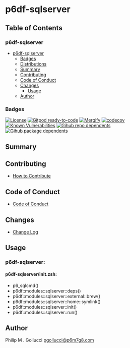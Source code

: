 # p6df-sqlserver

## Table of Contents


### p6df-sqlserver
- [p6df-sqlserver](#p6df-sqlserver)
  - [Badges](#badges)
  - [Distributions](#distributions)
  - [Summary](#summary)
  - [Contributing](#contributing)
  - [Code of Conduct](#code-of-conduct)
  - [Changes](#changes)
    - [Usage](#usage)
  - [Author](#author)

### Badges

[![License](https://img.shields.io/badge/License-Apache%202.0-yellowgreen.svg)](https://opensource.org/licenses/Apache-2.0)
[![Gitpod ready-to-code](https://img.shields.io/badge/Gitpod-ready--to--code-blue?logo=gitpod)](https://gitpod.io/#https://github.com/p6m7g8/p6df-sqlserver)
[![Mergify](https://img.shields.io/endpoint.svg?url=https://gh.mergify.io/badges/p6m7g8/p6df-sqlserver/&style=flat)](https://mergify.io)
[![codecov](https://codecov.io/gh/p6m7g8/p6df-sqlserver/branch/master/graph/badge.svg?token=14Yj1fZbew)](https://codecov.io/gh/p6m7g8/p6df-sqlserver)
[![Known Vulnerabilities](https://snyk.io/test/github/p6m7g8/p6df-sqlserver/badge.svg?targetFile=package.json)](https://snyk.io/test/github/p6m7g8/p6df-sqlserver?targetFile=package.json)
[![Gihub repo dependents](https://badgen.net/github/dependents-repo/p6m7g8/p6df-sqlserver)](https://github.com/p6m7g8/p6df-sqlserver/network/dependents?dependent_type=REPOSITORY)
[![Gihub package dependents](https://badgen.net/github/dependents-pkg/p6m7g8/p6df-sqlserver)](https://github.com/p6m7g8/p6df-sqlserver/network/dependents?dependent_type=PACKAGE)

## Summary

## Contributing

- [How to Contribute](CONTRIBUTING.md)

## Code of Conduct

- [Code of Conduct](https://github.com/p6m7g8/.github/blob/master/CODE_OF_CONDUCT.md)

## Changes

- [Change Log](CHANGELOG.md)

## Usage

### p6df-sqlserver:

#### p6df-sqlserver/init.zsh:

- p6_sqlcmd()
- p6df::modules::sqlserver::deps()
- p6df::modules::sqlserver::external::brew()
- p6df::modules::sqlserver::home::symlink()
- p6df::modules::sqlserver::init()
- p6df::modules::sqlserver::run()


## Author

Philip M . Gollucci <pgollucci@p6m7g8.com>
